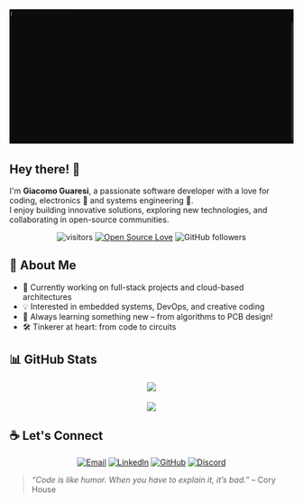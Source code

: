 <div align="center">
  <img src="./Animation.webp">
</div>

## Hey there! 👋  

I'm **Giacomo Guaresi**, a passionate software developer with a love for coding, electronics 🔌 and systems engineering 🧰.  
I enjoy building innovative solutions, exploring new technologies, and collaborating in open-source communities.


<div align="center">

![visitors](https://visitor-badge.laobi.icu/badge?page_id=GiacomoGuaresi.GiacomoGuaresi)
[![Open Source Love](https://badges.frapsoft.com/os/v1/open-source.svg?v=102)](https://github.com/ellerbrock/open-source-badge/)
![GitHub followers](https://img.shields.io/github/followers/GiacomoGuaresi?label=Follow&style=social)

</div>

## 🧠 About Me

- 🔭 Currently working on full-stack projects and cloud-based architectures  
- 💡 Interested in embedded systems, DevOps, and creative coding  
- 🌱 Always learning something new – from algorithms to PCB design!  
- 🛠 Tinkerer at heart: from code to circuits  


## 📊 GitHub Stats
<div align="center">
  <a href="https://github.com/GiacomoGuaresi">
    <img align="center" src="https://github-readme-stats.vercel.app/api/top-langs/?username=GiacomoGuaresi&hide=shell&title_color=ffffff&text_color=c9cacc&icon_color=dc6601&bg_color=1d1f21&langs_count=6" />
  </a>
  <br><br>
  <a href="https://github.com/GiacomoGuaresi">
    <img align="center" src="https://github-readme-stats.vercel.app/api?username=GiacomoGuaresi&show_icons=true&count_private=true&hide_title=true&hide_rank=false&line_height=27&title_color=ffffff&text_color=c9cacc&icon_color=dc6601&bg_color=1d1f21" />
  </a>
</div>


## ☕ Let's Connect

<div align="center">

[![Email](https://img.shields.io/badge/-Email-D14836?style=for-the-badge&logo=gmail&logoColor=white)](mailto:guaresi.giacomo@gmail.com) 
[![LinkedIn](https://img.shields.io/badge/-LinkedIn-0077B5?style=for-the-badge&logo=linkedin&logoColor=white)](https://www.linkedin.com/in/giacomo-guaresi-b76b0812b/) 
[![GitHub](https://img.shields.io/badge/-GitHub-181717?style=for-the-badge&logo=github&logoColor=white)](https://github.com/giacomoGuaresi) 
[![Discord](https://img.shields.io/badge/-Discord-5865F2?style=for-the-badge&logo=discord&logoColor=white)](https://discordapp.com/users/jack_up)


</div>

> _“Code is like humor. When you have to explain it, it’s bad.”_ – Cory House
